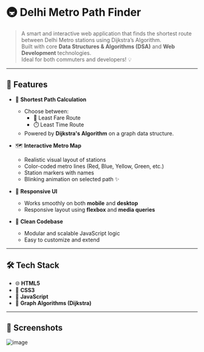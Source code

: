 # 🚇 Delhi Metro Path Finder

> A smart and interactive web application that finds the shortest route between Delhi Metro stations using Dijkstra’s Algorithm.  
> Built with core **Data Structures & Algorithms (DSA)** and **Web Development** technologies.  
> Ideal for both commuters and developers! 💡

---

## 🌟 Features

- 🎯 **Shortest Path Calculation**
  - Choose between:
    - 🚆 Least Fare Route
    - ⏱️ Least Time Route
  - Powered by **Dijkstra's Algorithm** on a graph data structure.

- 🗺️ **Interactive Metro Map**
  - Realistic visual layout of stations
  - Color-coded metro lines (Red, Blue, Yellow, Green, etc.)
  - Station markers with names
  - Blinking animation on selected path ✨

- 📱 **Responsive UI**
  - Works smoothly on both **mobile** and **desktop**
  - Responsive layout using **flexbox** and **media queries**

- 🧠 **Clean Codebase**
  - Modular and scalable JavaScript logic
  - Easy to customize and extend

---

## 🛠️ Tech Stack

- 🌐 **HTML5**
- 🎨 **CSS3**
- 📜 **JavaScript**
- 🔁 **Graph Algorithms (Dijkstra)**

---

## 📸 Screenshots

![image](https://github.com/user-attachments/assets/4bc65f21-c380-4475-b8bf-6630ab4ec24f)
